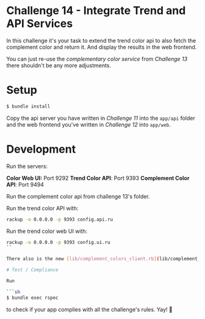 # Challenge 14 - Integrate Trend and API Services

In this challenge it's your task to extend the trend color api to also fetch the complement color and return it. And display the results in the web frontend.

You can just re-use the *complementary color service* from *Challenge 13* there shouldn't be any more adjustments.

# Setup

```sh
$ bundle install
```

Copy the api server you have written in *Challenge 11* into the `app/api` folder and the web frontend you've written in *Challenge 12* into `app/web`.

# Development

Run the servers:

**Color Web UI:** Port 9292
**Trend Color API**: Port 9393
**Complement Color API**: Port 9494

Run the complement color api from challenge 13's folder.

Run the trend color API with:

```sh
rackup -o 0.0.0.0 -p 9393 config.api.ru
```

Run the trend color web UI with:

```sh
rackup -o 0.0.0.0 -p 9393 config.ui.ru
``

There also is the new [lib/complement_colors_client.rb](lib/complement_colors_client.rb) to be used in the same way as [lib/trend_colors_client.rb](lib/trend_colors_client.rb).

# Test / Compliance

Run

```sh
$ bundle exec rspec
```

to check if your app complies with all the challenge's rules. Yay! :tada:
